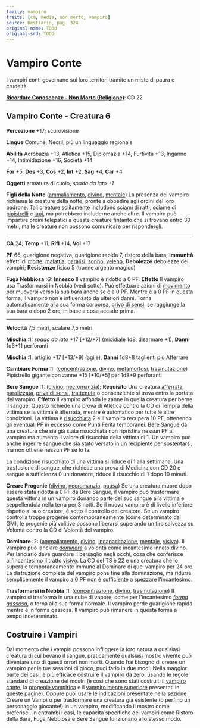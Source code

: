 ```yaml
---
family: vampiro
traits: [cm, media, non morto, vampiro]
source: Bestiario, pag. 324
original-name: TODO
original-srd: TODO
---
```


# Vampiro Conte

I vampiri conti governano sui loro territori tramite un misto di paura e
crudeltà.

**[Ricordare Conoscenze - Non Morto (Religione)](/azioni/ricordare-conoscenze)**:
CD 22

## Vampiro Conte - Creatura 6

**Percezione** +17; scurovisione

**Lingue** Comune, Necril, più un linguaggio regionale

**Abilità** Acrobazia +13, Atletica +15, Diplomazia +14, Furtività +13, Inganno
+14, Intimidazione +16, Società +14

**For** +5, **Des** +3, **Cos** +2, **Int** +2, **Sag** +4, **Car** +4

**Oggetti** armatura di cuoio, _spada da lato +1_

**Figli della Notte** ([ammaliamento](/tratti/ammaliamento),
[divino](/tratti/divino), [mentale](/tratti/mentale)) La presenza del vampiro
richiama le creature della notte, pronte a obbedire agli ordini del loro
padrone. Tali creature solitamente includono
[sciami di ratti](/creature/sciame-di-ratti),
[sciame di pipistrelli](/creature/sciame-di-pipistrelli-vampiro) e
[lupi](/creature/lupo), ma potrebbero includerne anche altre. Il vampiro può
impartire ordini telepatici a queste creature fintanto che si trovano entro 30
metri, ma le creature non possono comunicare per rispondergli.

---

**CA** 24; **Temp** +11, **Rifl** +14, **Vol** +17

**PF** 65, guarigione negativa, guarigione rapida 7, ristoro della bara;
**Immunità** effetti di [morte](/tratti/morte), [malattia](/tratti/malattia),
[paralisi](/condizioni/paralizzato), [sonno](/tratti/sonno),
[veleno](/tratti/veleno); **Debolezze** debolezze dei vampiri; **Resistenze**
fisico 5 (tranne argento magico)

**Fuga Nebbiosa** :G: **Innesco** Il vampiro è ridotto a 0 PF. **Effetto** Il
vampiro usa Trasformarsi in Nebbia (vedi sotto). Può effettuare azioni di
[movimento](/tratti/movimento) per muoversi verso la sua bara anche se è a 0 PF.
Mentre è a 0 PF in questa forma, il vampiro non è influenzato da ulteriori
danni. Torna automaticamente alla sua forma corporea,
[privo di sensi](/condizioni/privo-di-sensi), se raggiunge la sua bara o dopo 2
ore, in base a cosa accade prima.

---

**Velocità** 7,5 metri, scalare 7,5 metri

**Mischia** :1: _spada da lato_ +17 \[+12/+7]
([micidiale 1d8](/tratti/micidiale), [disarmare +1](/tratti/disarmare)),
**Danni** 1d6+11 perforanti

**Mischia** :1: artiglio +17 \[+13/+9] ([agile](/tratti/agile)), **Danni** 1d8+8
taglienti più Afferrare

**Cambiare Forma** :1: ([concentrazione](/tratti/concentrazione),
[divino](/tratti/divino), [metamorfosi](/tratti/metamorfosi),
[trasmutazione](/tratti/trasmutazione)) Pipistrello gigante con zanne +15
\[+10/+5] per 1d8+9 perforanti

**Bere Sangue** :1: ([divino](/tratti/divino),
[necromanzia](/tratti/necromanzia)); **Requisito** Una creatura
[afferrata](/condizioni/afferrato), [paralizzata](/condizioni/paralizzato),
[priva di sensi](/condizioni/privo-di-sensi),
[trattenuta](/condizioni/trattenuto) o consenziente si trova entro la portata
del vampiro. **Effetto** Il vampiro affonda le zanne in quella creatura per
berne il sangue. Questo richiede una prova di Atletica contro la CD di Tempra
della vittima se la vittima è afferrata, mentre è automatico per tutte le altre
condizioni. La vittima è [risucchiata](/condizioni/risucchiato) 2 e il vampiro
recupera 10 PF, ottenendo gli eventuali PF in eccesso come Punti Ferita
temporanei. Bere Sangue da una creatura che sia già stata risucchiata non
ripristina nessun PF al vampiro ma aumenta il valore di risucchio della vittima
di 1. Un vampiro può anche ingerire sangue che sia stato versato in un
recipiente per sostentarsi, ma non ottiene nessun PF se lo fa.

La condizione risucchiato di una vittima si riduce di 1 alla settimana. Una
trasfusione di sangue, che richiede una prova di Medicina con CD 20 e sangue a
sufficienza 0 un donatore, riduce il risucchio di 1 dopo 10 minuti.

**Creare Progenie** ([divino](/tratti/divino),
[necromanzia](/tratti/necromanzia), [pausa](/tratti/pausa)) Se una creatura
muore dopo essere stata ridotta a 0 PF da Bere Sangue, il vampiro può
trasformare questa vittima in un vampiro donando parte del suo sangue alla
vittima e seppellendola nella terra per 3 notti. Se il nuovo vampiro è di
livello inferiore rispetto al suo creatore, è sotto il controllo del creatore.
Se un vampiro controlla troppe progenie contemporaneamente (come determinato dal
GM), le progenie più volitive possono liberarsi superando un tiro salvezza su
Volontà contro la CD di Volontà del vampiro.

**Dominare** :2: ([ammaliamento](/tratti/ammaliamento),
[divino](/tratti/divino), [incapacitazione](/tratti/incapacitazione),
[mentale](/tratti/mentale), [visivo](/tratti/visivo)). Il vampiro può lanciare
_[dominare](/incantesimi/dominare)_ a volontà come incantesimo innato divino.
Per lanciarlo deve guardare il bersaglio negli occhi, cosa che conferisce
all'incantesimo il tratto [visivo](/tratti/visivo). La CD del TS è 22 e una
creatura che lo supera è temporaneamente immune al Dominare di quel vampiro per
24 ore. La distruzione completa del vampiro pone fine alla dominazione, ma
ridurre semplicemente il vampiro a 0 PF non è sufficiente a spezzare
l'incantesimo.

**Trasformarsi in Nebbia** :1: ([concentrazione](/tratti/concentrazione),
[divino](/tratti/divino), [trasmutazione](/tratti/trasmutazione)) Il vampiro si
trasforma in una nube di vapore, come per l'incantesimo
_[forma gassosa](/incantesimi/forma-gassosa)_, o torna alla sua forma normale.
Il vampiro perde guarigione rapida mentre è in forma gassosa. Il vampiro può
rimanere in questa forma a tempo indeterminato.

## **Costruire i Vampiri**

Dal momento che i vampiri possono infliggere la loro natura a qualsiasi creatura
di cui bevano il sangue, praticamente qualsiasi mostro vivente può diventare uno
di questi orrori non morti. Quando hai bisogno di creare un vampiro per le tue
sessioni di gioco, puoi farlo in due modi. Nella maggior parte dei casi, è più
efficace costruire il vampiro da zero, usando le regole standard di creazione
dei mostri (è così che sono stati costruiti il
[vampiro conte](/creature/vampiro-conte), la
[progenie vampirica](/creature/progenie-vampirica-canaglia) e il
[vampiro mente superiore](/creature/vampiro-mente-superiore) presentati in
queste pagine). Oppure puoi usare le indicazioni presentate nella sezione Creare
un Vampiro per trasformare una creatura già esistente (o perfino un personaggio
giocante!) in un vampiro, modificando il mostro come preferisci. ln entrambi i
casi, le capacità specifiche dei vampiri come Ristoro della Bara, Fuga Nebbiosa
e Bere Sangue funzionano allo stesso modo.
